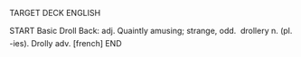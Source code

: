 TARGET DECK
ENGLISH

START
Basic
Droll
Back: adj. Quaintly amusing; strange, odd.  drollery n. (pl. -ies). Drolly adv. [french]
END
